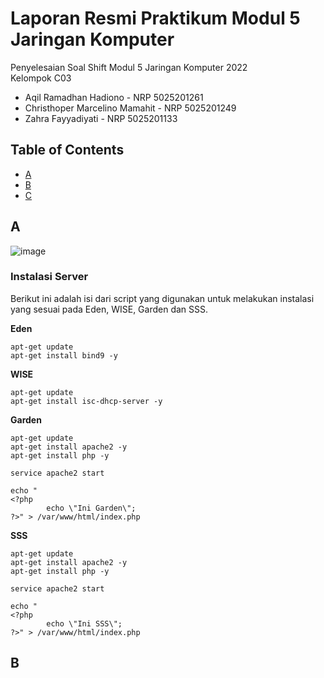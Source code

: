 # Laporan Resmi Praktikum Modul 5 Jaringan Komputer

Penyelesaian Soal Shift Modul 5 Jaringan Komputer 2022 <br>
Kelompok C03
- Aqil Ramadhan Hadiono - NRP 5025201261
- Christhoper Marcelino Mamahit - NRP 5025201249
- Zahra Fayyadiyati - NRP 5025201133

## Table of Contents
* [A](#A)
* [B](#B)
* [C](#C)

## A
![image](https://user-images.githubusercontent.com/34309557/205583855-abee9b0b-cdb6-4fe4-992a-ac4b22322a27.png)

### Instalasi Server
Berikut ini adalah isi dari script yang digunakan untuk melakukan instalasi yang sesuai pada Eden, WISE, Garden dan SSS.

**Eden**
```
apt-get update
apt-get install bind9 -y
```
**WISE**
```
apt-get update
apt-get install isc-dhcp-server -y
```
**Garden**
```
apt-get update
apt-get install apache2 -y
apt-get install php -y

service apache2 start

echo "
<?php
        echo \"Ini Garden\";
?>" > /var/www/html/index.php
```

**SSS**
```
apt-get update
apt-get install apache2 -y
apt-get install php -y

service apache2 start

echo "
<?php
        echo \"Ini SSS\";
?>" > /var/www/html/index.php
```

## B
